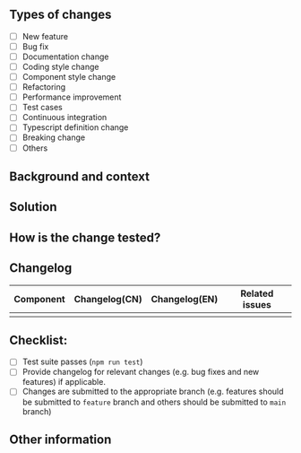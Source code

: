 <!--
  Thanks so much for your PR and contribution.

  Before submitting, please make sure to follow the Pull Request Guidelines: https://github.com/arco-design/arco-design/blob/main/CONTRIBUTING.md
-->

<!-- Put an `x` in "[ ]" to check a box) -->

## Types of changes

<!-- What types of changes does this PR introduce -->
- [ ] New feature
- [ ] Bug fix
- [ ] Documentation change
- [ ] Coding style change
- [ ] Component style change
- [ ] Refactoring
- [ ] Performance improvement
- [ ] Test cases
- [ ] Continuous integration
- [ ] Typescript definition change
- [ ] Breaking change
- [ ] Others 

## Background and context

<!-- Explain what problem does the PR solve -->
<!-- Link to related open issues if applicable -->

## Solution

<!-- Describe how the problem is fixed in detail -->

## How is the change tested?

<!-- Unit tests should be added/updated for bug fixes and new features, if applicable -->
<!-- Please describe how you tested the change. E.g. Creating/updating unit tests or attaching a screenshot of how it works with your change -->

## Changelog

| Component | Changelog(CN) | Changelog(EN) | Related issues |
| --------- | ------------- | ------------- | -------------- |
|           |               |               |                |

## Checklist:

- [ ] Test suite passes (`npm run test`)
- [ ] Provide changelog for relevant changes (e.g. bug fixes and new features) if applicable.
- [ ] Changes are submitted to the appropriate branch (e.g. features should be submitted to `feature` branch and others should be submitted to `main` branch)

## Other information

<!-- Please describe what other information that should be taken care of. E.g. describe the impact if introduce a breaking change -->

